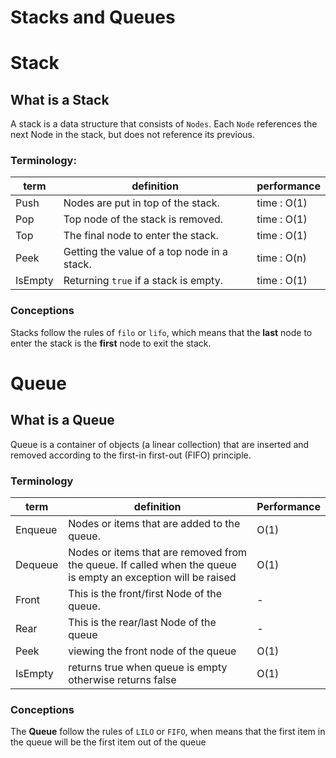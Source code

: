 # Stacks and Queues  

# Stack
## What is a Stack  
A stack is a data structure that consists of `Nodes`. Each `Node` references the next Node in the stack, but does not reference its previous.  

### Terminology:
term | definition | performance
--- | --- | ---
Push | Nodes are put in top of the stack. | time : O(1)
Pop | Top node of the stack is removed. | time : O(1)
Top | The final node to enter the stack. | time : O(1)
Peek | Getting the value of a top node in a stack. | time : O(n)
IsEmpty | Returning `true` if a stack is empty. | time : O(1)


### Conceptions  
Stacks follow the rules of `filo` or `lifo`, which means that the **last** node to enter the stack is the **first** node to exit the stack.  


# Queue
## What is a Queue
Queue is a container of objects (a linear collection) that are inserted and removed according to the first-in first-out (FIFO) principle.

### Terminology  


term | definition | Performance
--------| --------|-------
Enqueue | Nodes or items that are added to the queue. | O(1)
Dequeue | Nodes or items that are removed from the queue. If called when the queue is empty an exception will be raised | O(1)
Front | This is the front/first Node of the queue. | -
Rear |This is the rear/last Node of the queue | -
Peek | viewing the front node of the queue | O(1)
IsEmpty | returns true when queue is empty otherwise returns false  | O(1)  


### Conceptions
The **Queue** follow the rules of `LILO` or `FIFO`, when means that the first item in the queue will be the first item out of the queue  
